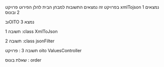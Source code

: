  בפרויקט זה נמצאים התשובות למבחן הבית להלן הפירוט 
 פרויקט xmlTojson נמצאים   1 2 
 ובונוס 
 
 ובOITO נמצא 3 

 
 תשובה 1 :class XmlToJson
 
 תשובה 2 :class jsonFilter
 
 תשובה 3 : פרויקט oito ValuesController
 
 שאלת בונוס : order 
 

